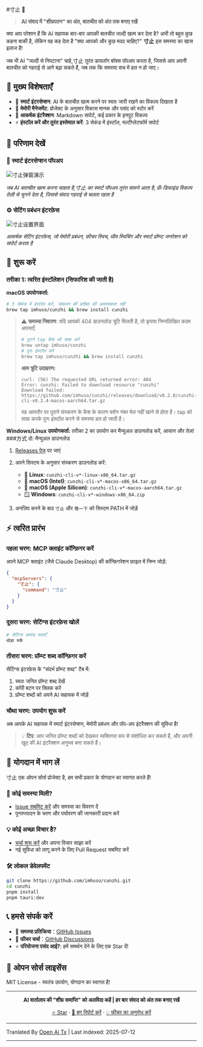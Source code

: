 #寸止 🛑

> **AI संवाद में "शीघ्रपतन" का अंत, बातचीत को अंत तक बनाए रखें**

क्या आप परेशान हैं कि AI सहायक बार-बार आपकी बातचीत जल्दी खत्म कर देता है? अभी तो बहुत कुछ कहना बाकी है, लेकिन वह कह देता है "क्या आपको और कुछ मदद चाहिए?" **寸止** इस समस्या का खास इलाज है!

जब भी AI "जल्दी से निपटाना" चाहे,寸止 तुरंत डायलॉग बॉक्स पॉपअप करता है, जिससे आप अपनी बातचीत को गहराई से आगे बढ़ा सकते हैं, जब तक कि समस्या सच में हल न हो जाए।

## 🌟 मुख्य विशेषताएँ

- 🛑 **स्मार्ट इंटरसेप्शन**: AI के बातचीत खत्म करने पर स्वतः जारी रखने का विकल्प दिखाता है
- 🧠 **मेमोरी मैनेजमेंट**: प्रोजेक्ट के अनुसार विकास मानक और पसंद को स्टोर करें
- 🎨 **आकर्षक इंटरैक्शन**: Markdown सपोर्ट, कई प्रकार के इनपुट विकल्प
- ⚡ **इंस्टॉल करें और तुरंत इस्तेमाल करें**: 3 सेकंड में इंस्टॉल, मल्टीप्लेटफॉर्म सपोर्ट

## 📸 परिणाम देखें

### 🛑 स्मार्ट इंटरसेप्शन पॉपअप
![寸止弹窗演示](https://raw.githubusercontent.com/imhuso/cunzhi/main/./screenshots/popup.png)

*जब AI बातचीत खत्म करना चाहता है,寸止 का स्मार्ट पॉपअप तुरंत सामने आता है, प्री-डिफाइंड विकल्प तेज़ी से चुनने देता है, जिससे संवाद गहराई से चलता रहता है*
### ⚙️ सेटिंग प्रबंधन इंटरफ़ेस
![寸止设置界面](https://raw.githubusercontent.com/imhuso/cunzhi/main/./screenshots/settings.png)

*आकर्षक सेटिंग इंटरफ़ेस, जो मेमोरी प्रबंधन, फ़ीचर स्विच, थीम स्विचिंग और स्मार्ट प्रॉम्प्ट जनरेशन को सपोर्ट करता है*

## 🚀 शुरू करें

### तरीका 1: त्वरित इंस्टॉलेशन (सिफारिश की जाती है)

**macOS उपयोगकर्ता:**
```bash
# 3 सेकंड में इंस्टॉल करें, संकलन की प्रतीक्षा की आवश्यकता नहीं
brew tap imhuso/cunzhi && brew install cunzhi
```

> ⚠️ **समस्या निवारण**: यदि आपको 404 डाउनलोड त्रुटि मिलती है, तो कृपया निम्नलिखित कदम अपनाएँ:
>
> ```bash
> # पुराने tap कैश को साफ़ करें
> brew untap imhuso/cunzhi
> # पुनः इंस्टॉल करें
> brew tap imhuso/cunzhi && brew install cunzhi
> ```
>
> **आम त्रुटि उदाहरण:**
> ```
> curl: (56) The requested URL returned error: 404
> Error: cunzhi: Failed to download resource "cunzhi"
> Download failed: https://github.com/imhuso/cunzhi/releases/download/v0.2.0/cunzhi-cli-v0.2.4-macos-aarch64.tar.gz
> ```
>
> यह आमतौर पर पुराने संस्करण के कैश के कारण वर्शन नंबर मेल नहीं खाने से होता है। tap को साफ़ करके पुनः इंस्टॉल करने से समस्या हल हो जाती है।

**Windows/Linux उपयोगकर्ता:**
तरीका 2 का उपयोग कर मैन्युअल डाउनलोड करें, आसान और तेज़!
###方式 दो: मैन्युअल डाउनलोड

1. [Releases पेज](https://github.com/imhuso/cunzhi/releases) पर जाएं
2. अपने सिस्टम के अनुसार संस्करण डाउनलोड करें:
   - 🐧 **Linux**: `cunzhi-cli-v*-linux-x86_64.tar.gz`
   - 🍎 **macOS (Intel)**: `cunzhi-cli-v*-macos-x86_64.tar.gz`
   - 🍎 **macOS (Apple Silicon)**: `cunzhi-cli-v*-macos-aarch64.tar.gz`
   - 🪟 **Windows**: `cunzhi-cli-v*-windows-x86_64.zip`

3. अनज़िप करने के बाद `寸止` और `等一下` को सिस्टम PATH में जोड़ें

## ⚡ त्वरित प्रारंभ

### पहला चरण: MCP क्लाइंट कॉन्फ़िगर करें

अपने MCP क्लाइंट (जैसे Claude Desktop) की कॉन्फ़िगरेशन फ़ाइल में निम्न जोड़ें:

```json
{
  "mcpServers": {
    "寸止": {
      "command": "寸止"
    }
  }
}
```
### दूसरा चरण: सेटिंग्स इंटरफ़ेस खोलें

```bash
# सेटिंग्स कमांड चलाएँ
थोड़ा रुकें
```

### तीसरा चरण: प्रॉम्प्ट शब्द कॉन्फ़िगर करें

सेटिंग्स इंटरफ़ेस के "संदर्भ प्रॉम्प्ट शब्द" टैब में:
1. स्वतः जनित प्रॉम्प्ट शब्द देखें
2. कॉपी बटन पर क्लिक करें
3. प्रॉम्प्ट शब्दों को अपने AI सहायक में जोड़ें

### चौथा चरण: उपयोग शुरू करें

अब आपके AI सहायक में स्मार्ट इंटरसेप्शन, मेमोरी प्रबंधन और पॉप-अप इंटरैक्शन की सुविधा है!

> 💡 **टिप**: आप जनित प्रॉम्प्ट शब्दों को देखकर व्यक्तिगत रूप से संशोधित कर सकते हैं, और अपनी खुद की AI इंटरैक्शन अनुभव बना सकते हैं।
## 🤝 योगदान में भाग लें

寸止 एक ओपन सोर्स प्रोजेक्ट है, हम सभी प्रकार के योगदान का स्वागत करते हैं!

### 🐛 कोई समस्या मिली?
- [Issue सबमिट करें](https://github.com/imhuso/cunzhi/issues) और समस्या का विवरण दें
- पुनरुत्पादन के चरण और पर्यावरण की जानकारी प्रदान करें

### 💡 कोई अच्छा विचार है?
- [चर्चा शुरू करें](https://github.com/imhuso/cunzhi/discussions) और अपना विचार साझा करें
- नई सुविधा को लागू करने के लिए Pull Request सबमिट करें

### 🛠️ लोकल डेवेलपमेंट
```bash
git clone https://github.com/imhuso/cunzhi.git
cd cunzhi
pnpm install
pnpm tauri:dev
```
## 📞 हमसे संपर्क करें

- 🐛 **समस्या प्रतिक्रिया**：[GitHub Issues](https://github.com/imhuso/cunzhi/issues)
- 💬 **फीचर चर्चा**：[GitHub Discussions](https://github.com/imhuso/cunzhi/discussions)
- ⭐ **परियोजना पसंद आई?**: हमें समर्थन देने के लिए एक Star दें!

## 📄 ओपन सोर्स लाइसेंस

MIT License - स्वतंत्र उपयोग, योगदान का स्वागत है!

---

<div align="center">

**AI वार्तालाप की "शीघ्र समाप्ति" को अलविदा कहें | हर बार संवाद को अंत तक बनाए रखें**

[⭐ Star](https://github.com/imhuso/cunzhi) · [🐛 बग रिपोर्ट करें](https://github.com/imhuso/cunzhi/issues) · [💡 फीचर का अनुरोध करें](https://github.com/imhuso/cunzhi/discussions)

</div>

---

Tranlated By [Open Ai Tx](https://github.com/OpenAiTx/OpenAiTx) | Last indexed: 2025-07-12

---